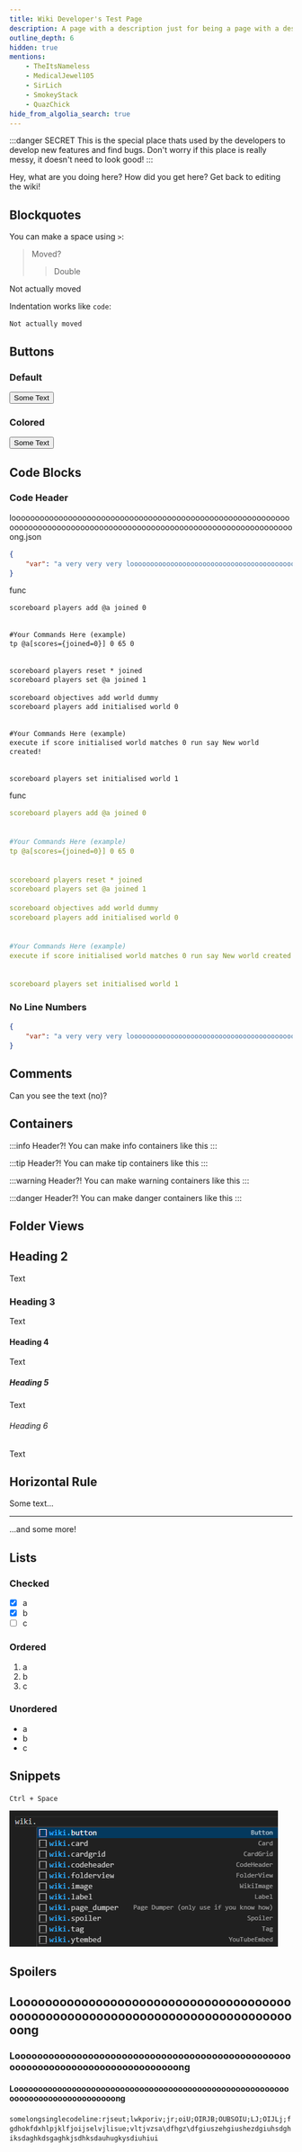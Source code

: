 ```yaml
---
title: Wiki Developer's Test Page
description: A page with a description just for being a page with a description.
outline_depth: 6
hidden: true
mentions:
    - TheItsNameless
    - MedicalJewel105
    - SirLich
    - SmokeyStack
    - QuazChick
hide_from_algolia_search: true
---
```


:::danger SECRET
This is the special place thats used by the developers to develop new features and find bugs. Don't worry if this place is really messy, it doesn't need to look good!
:::

Hey, what are you doing here? How did you get here? Get back to editing the wiki!

## Blockquotes

You can make a space using `>`:

> Moved?
>
> > Double

Not actually moved

Indentation works like `code`:

    Not actually moved

## Buttons

### Default

<Button link="#buttons">Some Text</Button>

### Colored

<Button link="#buttons" color="red">
    Some Text
</Button>

## Code Blocks

### Code Header

<CodeHeader>
    loooooooooooooooooooooooooooooooooooooooooooooooooooooooooooooooooooooooooooooooooooooooooooooooooooooooooooooooooooooooong.json
</CodeHeader>

```json
{
    "var": "a very very very loooooooooooooooooooooooooooooooooooooooooooooooooooooooooooooooooooooooooooooooooooooooooooooooooooooooooooooooooooooooong value"
}
```

<CodeHeader>func</CodeHeader>

```mcfunction
scoreboard players add @a joined 0


#Your Commands Here (example)
tp @a[scores={joined=0}] 0 65 0


scoreboard players reset * joined
scoreboard players set @a joined 1

scoreboard objectives add world dummy
scoreboard players add initialised world 0


#Your Commands Here (example)
execute if score initialised world matches 0 run say New world created!


scoreboard players set initialised world 1
```

<CodeHeader>func</CodeHeader>

```yaml
scoreboard players add @a joined 0


#Your Commands Here (example)
tp @a[scores={joined=0}] 0 65 0


scoreboard players reset * joined
scoreboard players set @a joined 1

scoreboard objectives add world dummy
scoreboard players add initialised world 0


#Your Commands Here (example)
execute if score initialised world matches 0 run say New world created!


scoreboard players set initialised world 1
```

### No Line Numbers

```json
{
    "var": "a very very very loooooooooooooooooooooooooooooooooooooooooooooooooooooooooooooooooooooooooooooooooooooooooooooooooooooooooooooooooooooooong value"
}
```

## Comments

Can you see the text (no)?

<!-- Comment! 👀 -->

## Containers

:::info Header?!
You can make info containers like this
:::

:::tip Header?!
You can make tip containers like this
:::

:::warning Header?!
You can make warning containers like this
:::

:::danger Header?!
You can make danger containers like this
:::

## Folder Views

<FolderView :paths="[
    'path/to/folder/with/file.mcfunction',
    'path/to/file.json',
    'get/out/of/my/swamp.mcstructure'
]" />

## Heading 2

Text

### Heading 3

Text

#### Heading 4

Text

##### Heading 5

Text

###### Heading 6

Text

## Horizontal Rule

Some text...

---

...and some more!

## Lists

### Checked

-   [x] a
-   [x] b
-   [ ] c

### Ordered

1. a
2. b
3. c

### Unordered

-   a
-   b
-   c

## Snippets

`Ctrl + Space`

![](/assets/images/contribute/snippets/snippets.png)

## Spoilers

<Spoiler title="Looooooooooooooooooooooooooooooooooooooooooooooooooooooooooooooooooooooooooooooooooooooooooooooooooooooooooooooooooooooooooong Title">

## Looooooooooooooooooooooooooooooooooooooooooooooooooooooooooooooooooooooooooooooong

### Looooooooooooooooooooooooooooooooooooooooooooooooooooooooooooooooooooooooooooooong

#### Looooooooooooooooooooooooooooooooooooooooooooooooooooooooooooooooooooooooooooooong

`somelongsinglecodeline:rjseut;lwkporiv;jr;oiU;OIRJB;OUBSOIU;LJ;OIJLj;fgdhokfdxhlpjklfjoijselvjlisue;vltjvzsa\dfhgz\dfgiuszehgiushezdgiuhsdghiksdaghkdsgaghkjsdhksdauhugkysdiuhiui`

</Spoiler>
